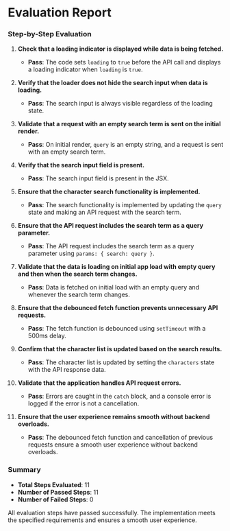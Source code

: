 # Evaluation Report

### Step-by-Step Evaluation

1. **Check that a loading indicator is displayed while data is being fetched.**
   - **Pass**: The code sets `loading` to `true` before the API call and displays a loading indicator when `loading` is `true`.

2. **Verify that the loader does not hide the search input when data is loading.**
   - **Pass**: The search input is always visible regardless of the loading state.

3. **Validate that a request with an empty search term is sent on the initial render.**
   - **Pass**: On initial render, `query` is an empty string, and a request is sent with an empty search term.

4. **Verify that the search input field is present.**
   - **Pass**: The search input field is present in the JSX.

5. **Ensure that the character search functionality is implemented.**
   - **Pass**: The search functionality is implemented by updating the `query` state and making an API request with the search term.

6. **Ensure that the API request includes the search term as a query parameter.**
   - **Pass**: The API request includes the search term as a query parameter using `params: { search: query }`.

7. **Validate that the data is loading on initial app load with empty query and then when the search term changes.**
   - **Pass**: Data is fetched on initial load with an empty query and whenever the search term changes.

8. **Ensure that the debounced fetch function prevents unnecessary API requests.**
   - **Pass**: The fetch function is debounced using `setTimeout` with a 500ms delay.

9. **Confirm that the character list is updated based on the search results.**
   - **Pass**: The character list is updated by setting the `characters` state with the API response data.

10. **Validate that the application handles API request errors.**
    - **Pass**: Errors are caught in the `catch` block, and a console error is logged if the error is not a cancellation.

11. **Ensure that the user experience remains smooth without backend overloads.**
    - **Pass**: The debounced fetch function and cancellation of previous requests ensure a smooth user experience without backend overloads.

### Summary

- **Total Steps Evaluated**: 11
- **Number of Passed Steps**: 11
- **Number of Failed Steps**: 0

All evaluation steps have passed successfully. The implementation meets the specified requirements and ensures a smooth user experience.
